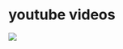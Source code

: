 # youtube videos
[![](https://img.youtube.com/vi/vv7pc-cSqB8/0.jpg)](https://www.youtube.com/watch?v=vv7pc-cSqB8)